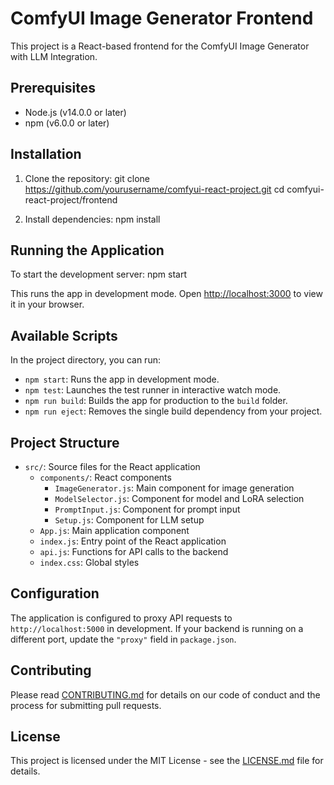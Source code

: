 # ComfyUI Image Generator Frontend

This project is a React-based frontend for the ComfyUI Image Generator with LLM Integration.

## Prerequisites

- Node.js (v14.0.0 or later)
- npm (v6.0.0 or later)

## Installation

1. Clone the repository:
git clone https://github.com/yourusername/comfyui-react-project.git cd comfyui-react-project/frontend


2. Install dependencies:
npm install


## Running the Application

To start the development server:
npm start


This runs the app in development mode. Open [http://localhost:3000](http://localhost:3000) to view it in your browser.

## Available Scripts

In the project directory, you can run:

- `npm start`: Runs the app in development mode.
- `npm test`: Launches the test runner in interactive watch mode.
- `npm run build`: Builds the app for production to the `build` folder.
- `npm run eject`: Removes the single build dependency from your project.

## Project Structure

- `src/`: Source files for the React application
  - `components/`: React components
    - `ImageGenerator.js`: Main component for image generation
    - `ModelSelector.js`: Component for model and LoRA selection
    - `PromptInput.js`: Component for prompt input
    - `Setup.js`: Component for LLM setup
  - `App.js`: Main application component
  - `index.js`: Entry point of the React application
  - `api.js`: Functions for API calls to the backend
  - `index.css`: Global styles

## Configuration

The application is configured to proxy API requests to `http://localhost:5000` in development. If your backend is running on a different port, update the `"proxy"` field in `package.json`.

## Contributing

Please read [CONTRIBUTING.md](../CONTRIBUTING.md) for details on our code of conduct and the process for submitting pull requests.

## License

This project is licensed under the MIT License - see the [LICENSE.md](../LICENSE.md) file for details.
